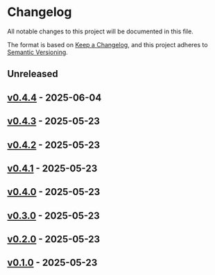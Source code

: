 # Changelog

All notable changes to this project will be documented in this file.

The format is based on [Keep a Changelog](https://keepachangelog.com/en/1.0.0/),
and this project adheres to [Semantic Versioning](https://semver.org/spec/v2.0.0.html).

## Unreleased

## [v0.4.4](https://github.com/TheCuddlyBear/ChildesPython/releases/tag/v0.4.4) - 2025-06-04

## [v0.4.3](https://github.com/TheCuddlyBear/ChildesPython/releases/tag/v0.4.3) - 2025-05-23

## [v0.4.2](https://github.com/TheCuddlyBear/ChildesPython/releases/tag/v0.4.2) - 2025-05-23

## [v0.4.1](https://github.com/TheCuddlyBear/ChildesPython/releases/tag/v0.4.1) - 2025-05-23

## [v0.4.0](https://github.com/TheCuddlyBear/ChildesPython/releases/tag/v0.4.0) - 2025-05-23

## [v0.3.0](https://github.com/TheCuddlyBear/ChildesPython/releases/tag/v0.3.0) - 2025-05-23

## [v0.2.0](https://github.com/TheCuddlyBear/ChildesPython/releases/tag/v0.2.0) - 2025-05-23

## [v0.1.0](https://github.com/TheCuddlyBear/ChildesPython/releases/tag/v0.1.0) - 2025-05-23

